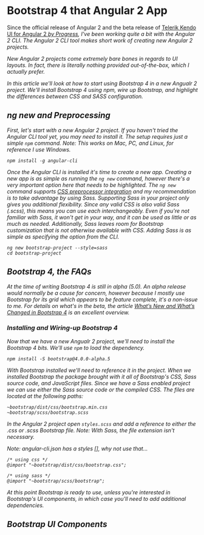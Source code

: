 # Bootstrap 4 that Angular 2 App

Since the official release of Angular 2 and the beta release of [Telerik Kendo UI for Angular 2 <i>by Progress</li>](http://www.telerik.com/kendo-angular-ui/), I've been working quite a bit with the Angular 2 CLI. The Angular 2 CLI tool makes short work of creating new Angular 2 projects. 

New Angular 2 projects come extremely bare bones in regards to UI layouts. In fact, there is literally nothing provided out-of-the-box, which I actually prefer.

In this article we'll look at how to start using Bootstrap 4 in a new Angualr 2 project. We'll install Bootstrap 4 using npm, wire up Bootstrap, and highlight the differences between CSS and SASS configuration.

## ng new and Preprocessing

First, let's start with a new Angular 2 project. If you haven't tried the Angular CLI tool yet, you may need to install it. The setup requires just a simple `npm` command. Note: This works on Mac, PC, and Linux, for reference I use Windows.

	npm install -g angular-cli

Once the Angular CLI is installed it's time to create a new app. Creating a new app is as simple as running the `ng new` command, however there's a very important option here that needs to be highlighted. The `ng new` command supports [CSS preprocessor integration](https://github.com/angular/angular-cli#css-preprocessor-integration) and my recommendation is to take advantage by using Sass. Supporting Sass in your project only gives you additional flexibility. Since any valid CSS is also valid Sass (.scss), this means you can use each interchangeably. Even if you're not familiar with Sass, it won't get in your way, and it can be used as little or as much as needed. Additionally, Sass leaves room for Bootstrap customization that is not otherwise available with CSS. Adding Sass is as simple as specifying the option from the CLI.

	ng new bootstrap-project --style=sass
	cd bootstrap-project

## Bootstrap 4, the FAQs

At the time of writing Bootstrap 4 is still in alpha (5.0). An alpha release would normally be a cause for concern, however because I mostly use Bootstrap for its grid which appears to be feature complete, it's a non-issue to me. For details on what's in the beta, the article [What’s New and What’s Changed in Bootstrap 4](http://developer.telerik.com/featured/whats-new-whats-changed-bootstrap-4/) is an excellent overview.

### Installing and Wiring-up Bootstrap 4

Now that we have a new Angualr 2 project, we'll need to install the Bootstrap 4 bits. We'll use `npm` to load the dependency.

	npm install -S bootstrap@4.0.0-alpha.5

With Bootstrap installed we'll need to reference it in the project. When we installed Bootstrap the package brought with it all of Bootstrap's CSS, Sass source code, and JavaScript files. Since we have a Sass enabled project we can use either the Sass source code or the compiled CSS. The files are located at the following paths:

	~bootstrap/dist/css/bootstrap.min.css
	~bootstrap/scss/bootstrap.scss

In the Angular 2 project open `styles.scss` and add a reference to either the .css or .scss Bootstrap file. Note: With Sass, the file extension isn't necessary.

Note: angular-cli.json has a styles [], why not use that...

	/* using css */
	@import "~bootstrap/dist/css/bootstrap.css";
	
	/* using sass */
	@import "~bootstrap/scss/bootstrap";

At this point Bootstrap is ready to use, unless you're interested in Bootstrap's UI components, in which case you'll need to add additional dependencies.

## Bootstrap UI Components

